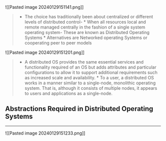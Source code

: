 ![[Pasted image 20240129151141.png]]
> * The choice has traditionally been about centralized or different levels of distributed control- * When all resources local and remote managed centrally in the fashion of a single system operating system- These are known as Distributed Operating Systems * Alternatives are Networked operating Systems or cooperating peer to peer models

![[Pasted image 20240129151201.png]]
> * A distributed OS provides the same essential services and functionality required of an OS but adds attributes and particular configurations to allow it to support additional requirements such as increased scale and availability. * To a user, a distributed OS works in a manner similar to a single-node, monolithic operating system. That is, although it consists of multiple nodes, it appears to users and applications as a single-node.

## Abstractions Required in Distributed Operating Systems
---
![[Pasted image 20240129151233.png]]